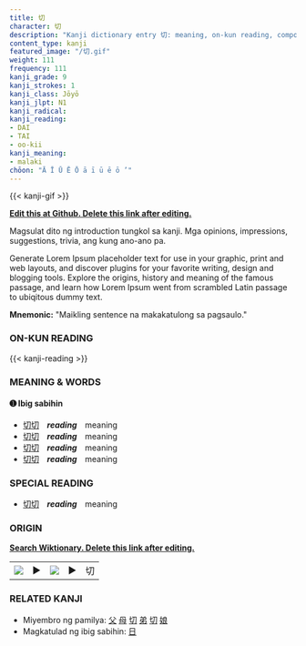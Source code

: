 ```yaml
---
title: 切
character: 切
description: "Kanji dictionary entry 切: meaning, on-kun reading, compounds, origin, related kanji"
content_type: kanji
featured_image: "/切.gif"
weight: 111
frequency: 111
kanji_grade: 9
kanji_strokes: 1
kanji_class: Jōyō
kanji_jlpt: N1
kanji_radical: 
kanji_reading: 
- DAI
- TAI
- oo-kii
kanji_meaning:
- malaki
chōon: "Ā Ī Ū Ē Ō ā ī ū ē ō ’"
---
```

[//]: # (Don't edit the line below. Kanji animated GIF code is automatically generated.)
{{< kanji-gif >}}

[//]: # (Edit below this line.)

**[Edit this at Github. Delete this link after editing.](https://github.com/tim0g/tim/tree/main/content/kanji/切/index.md)**

Magsulat dito ng introduction tungkol sa kanji. Mga opinions, impressions, suggestions, trivia, ang kung ano-ano pa.

Generate Lorem Ipsum placeholder text for use in your graphic, print and web layouts, and discover plugins for your favorite writing, design and blogging tools. Explore the origins, history and meaning of the famous passage, and learn how Lorem Ipsum went from scrambled Latin passage to ubiqitous dummy text.
 
**Mnemonic:** "Maikling sentence na makakatulong sa pagsaulo."

### ON-KUN READING

[//]: # (Don't edit the line below. ON-KUN READING code is automatically generated.)
{{< kanji-reading >}}

### MEANING & WORDS

#### ➊ **Ibig sabihin**
  - [切](../切)[切](../切)　***reading***　meaning
  - [切](../切)[切](../切)　***reading***　meaning
  - [切](../切)[切](../切)　***reading***　meaning
  - [切](../切)[切](../切)　***reading***　meaning

### SPECIAL READING
  - [切](../切)[切](../切)　***reading***　meaning

### ORIGIN

**[Search Wiktionary. Delete this link after editing.](https://wiktionary.org/wiki/切)**
<table class="kanji-table"><tr><td>
<img src="60px-切-bronze.svg.png">
</td><td>▶</td><td>
<img src="60px-切-oracle.svg.png">
</td><td>▶</td>
<td class="kanji-origin">切</td>
</tr></table>

### RELATED KANJI
- Miyembro ng pamilya: [父](../父) [母](../母) [切](../切) [弟](../弟) [切](../切) [娘](../娘)
- Magkatulad ng ibig sabihin: [日](../日)
